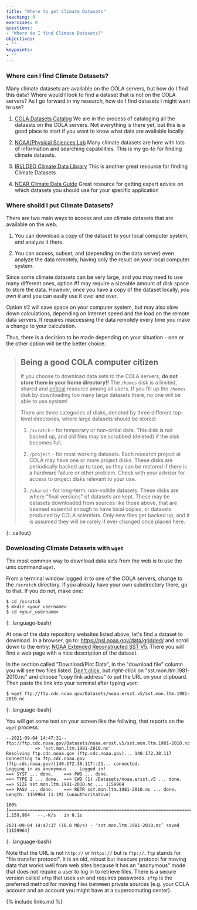 ```yaml
---
title: "Where to get Climate Datasets"
teaching: 0
exercises: 0
questions:
- "Where do I find Climate Datasets?"
objectives:
- ""
keypoints:
- ""
---
```


### Where can I find Climate Datasets?

Many climate datasets are available on the COLA servers, but how do I find this data? Where would I look to find a dataset that is not on the COLA servers?  As I go forward in my research, how do I find datasets I might want to use?

1.  [COLA Datasets Catalog](https://kpegion.github.io/COLA-DATASETS-CATALOG/)  We are in the process of cataloging all the dataests on the COLA servers.
Not everything is there yet, but this is a good place to start if you want to know what data are available locally.

2. [NOAA/Physical Sciences Lab](https://psl.noaa.gov/data/gridded/)
Many climate datasets are here with lots of information and searching capabilities.  This is my go-to for finding climate datasets.

3. [IRI/LDEO Climate Data Library](https://iridl.ldeo.columbia.edu/index.html?Set-Language=en)
This is another great resource for finding Climate Datasets

4. [NCAR Climate Data Guide](https://climatedataguide.ucar.edu/)
Great resource for getting expert advice on which datasets you should use for your specific application


### Where shoild I put Climate Datasets?

There are two main ways to access and use climate datasets that are available on the web.

1. You can download a copy of the dataset to your local computer system, and analyze it there.

2. You can access, subset, and (depending on the data server) even analyze the data remotely, having only the result on your local computer system.

Since some climate datasets can be very large, and you may need to use many different ones, 
option #1 may require a sizeable amount of disk space to store the data. 
However, once you have a copy of the dataset locally, _you own it_ and you can easily use it over and over.

Option #2 will save space on your computer system, but may also slow down calculations, depending on Internet speed and the load on the remote data servers. It requires reaccessing the data remotely every time you make a change to your calculation.

Thus, there is a decision to be made depending on your situation - one or the other option will be the better choice.

> ## Being a good COLA computer citizen
>
> If you choose to download data sets to the COLA servers, **do not store them in your home directory!!**
> The `/homes` disk is a limited, shared and <u>critical</u> resource among all users. 
> If you fill up the `/homes` disk by downloading too many large datasets there, no one will be able to use system!
> 
> There are three categories of disks, denoted by three different top-level directories, where large datasets should be stored:
> 
> 1. `/scratch` - for temporary or non-critial data. This disk is not backed up, and old files may be scrubbed (deleted) if the disk becomes full.
> 
> 2. `/project` - for most working datasets. Each research project at COLA may have one or more project disks. 
> These disks are periodically backed up to tape, so they can be restored if there is a hardware failure or other problem.
> Check with your advisor for access to project disks relevant to your use. 
> 
> 3. `/shared` - for long-term, non-volitile datasets. These disks are where "final versions" of datasets are kept. 
> These may be datasets downloaded from sources like those above, that are deemed essential enough to have local copies, 
> or datasets produced by COLA scientists. Only new files get backed up, and it is assumed they will be rarely if ever changed once placed here.
> 
{: .callout}


### Downloading Climate Datasets with `wget`

The most common way to download data sets from the web is to use the unix command `wget`. 

From a terminal window logged in to one of the COLA servers, change to the `/scratch` directory. 
If you already have your own subdirectory there, go to that.  If you do not, make one:

~~~
$ cd /scratch
$ mkdir <your_username>
$ cd <your_username>
~~~
{: .language-bash}

At one of the data repository websites listed above, let's find a dataset to download.  In a browser, go to:
<a href="https://psl.noaa.gov/data/gridded/">https://psl.noaa.gov/data/gridded/</a> and scroll down to the entry:
<a href="https://psl.noaa.gov/data/gridded/data.noaa.ersst.v5.html">NOAA Extended Reconstructed SST V5</a>.
There you will find a web page with a nice description of the dataset.

In the section called "Download/Plot Data", in the "download file" column you will see two files listed. 
<u>Don't click</u>, but *right-click* on "sst.mon.ltm.1981-2010.nc" and choose "copy link address" to put the URL on your clipboard.
Then paste the link into your terminal after typing `wget`:

~~~
$ wget ftp://ftp.cdc.noaa.gov/Datasets/noaa.ersst.v5/sst.mon.ltm.1981-2010.nc
~~~
{: .language-bash}

You will get some text on your screen like the follwing, that reports on the `wget` process:

~~~
--2021-09-04 14:47:31--  ftp://ftp.cdc.noaa.gov/Datasets/noaa.ersst.v5/sst.mon.ltm.1981-2010.nc
           => ‘sst.mon.ltm.1981-2010.nc’
Resolving ftp.cdc.noaa.gov (ftp.cdc.noaa.gov)... 140.172.38.117
Connecting to ftp.cdc.noaa.gov (ftp.cdc.noaa.gov)|140.172.38.117|:21... connected.
Logging in as anonymous ... Logged in!
==> SYST ... done.    ==> PWD ... done.
==> TYPE I ... done.  ==> CWD (1) /Datasets/noaa.ersst.v5 ... done.
==> SIZE sst.mon.ltm.1981-2010.nc ... 1159964
==> PASV ... done.    ==> RETR sst.mon.ltm.1981-2010.nc ... done.
Length: 1159964 (1.1M) (unauthoritative)

100%[===================================================================================>] 1,159,964   --.-K/s   in 0.1s    

2021-09-04 14:47:37 (10.8 MB/s) - ‘sst.mon.ltm.1981-2010.nc’ saved [1159964]
~~~
{: .language-bash}

Note that the URL is not `http://` or `https://` but is `ftp://`. `ftp` stands for "file transfer protocol". 
It is an old, robust but insecure protocol for moving data that works well from web sites because it has an "anonymous" mode that does not require a user to log in to retrieve files. 
There is a secure version called `sftp` that uses `ssh` and requires passwords. 
`sftp` is the preferred method for moving files between private sources (e.g. your COLA account and an account you might have at a supercomuting center).

{% include links.md %}

